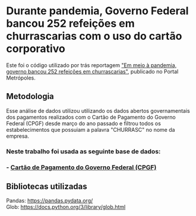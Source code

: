 # Durante pandemia, Governo Federal bancou 252 refeições em churrascarias com o uso do cartão corporativo
Este foi o código utilizado por trás reportagem ["Em meio à pandemia, governo bancou 252 refeições em churrascarias"](https://www.metropoles.com/brasil/em-meio-a-pandemia-governo-bancou-252-refeicoes-em-churrascarias), publicado no Portal Metrópoles.

## Metodologia

Esse análise de dados utilizou utilizando os dados abertos governamentais dos pagamentos realizados com o Cartão de Pagamento do Governo Federal (CPGF) desde março do ano passado e filtrou todos os estabelecimentos que possuiam a palavra "CHURRASC" no nome da empresa.

### Neste trabalho foi usada as seguinte base de dados:
### - [Cartão de Pagamento do Governo Federal (CPGF)](http://www.portaldatransparencia.gov.br/download-de-dados/cpgf) 

## Bibliotecas utilizadas

Pandas: https://pandas.pydata.org/  
Glob: https://docs.python.org/3/library/glob.html

